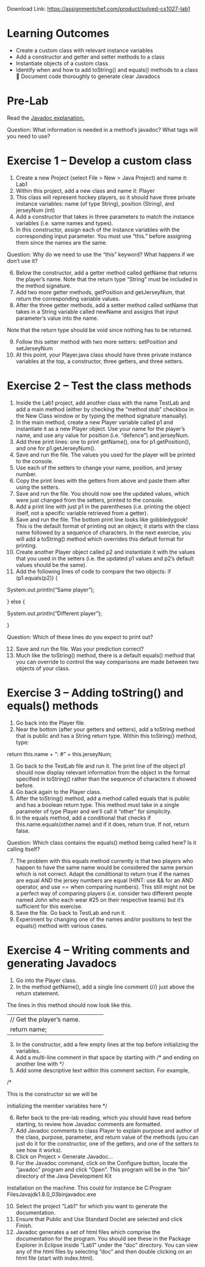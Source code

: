 Download Link: https://assignmentchef.com/product/solved-cs1027-lab1
<br>
<h1>Learning Outcomes</h1>

<ul>

 <li>Create a custom class with relevant instance variables</li>

 <li>Add a constructor and getter and setter methods to a class</li>

 <li>Instantiate objects of a custom class</li>

 <li>Identify when and how to add toString() and equals() methods to a class  Document code thoroughly to generate clear Javadocs</li>

</ul>

<h1>Pre-Lab</h1>

Read the <a href="https://www.csd.uwo.ca/courses/CS1027a/labs/lab01/javadoc.html">Javadoc explanation</a><a href="https://www.csd.uwo.ca/courses/CS1027a/labs/lab01/javadoc.html">.</a>

Question: What information is needed in a method’s javadoc? What tags will you need to use?

<h1>Exercise 1 – Develop a custom class</h1>




<ol>

 <li>Create a new Project (select File &gt; New &gt; Java Project) and name it: Lab1</li>

 <li>Within this project, add a new class and name it: Player</li>

 <li>This class will represent hockey players, so it should have three private instance variables: name (of type String), position (String), and jerseyNum (int)</li>

 <li>Add a constructor that takes in three parameters to match the instance variables (i.e. same names and types).</li>

 <li>In this constructor, assign each of the instance variables with the corresponding input parameter. You must use “this.” before assigning them since the names are the same.</li>

</ol>

Question: Why do we need to use the “this” keyword? What happens if we don’t use it?

<ol start="6">

 <li>Below the constructor, add a getter method called getName that returns the player’s name. Note that the return type “String” must be included in the method signature.</li>

 <li>Add two more getter methods, getPosition and getJerseyNum, that return the corresponding variable values.</li>

 <li>After the three getter methods, add a setter method called setName that takes in a String variable called newName and assigns that input parameter’s value into the name.</li>

</ol>

Note that the return type should be void since nothing has to be returned.

<ol start="9">

 <li>Follow this setter method with two more setters: setPosition and setJerseyNum</li>

 <li>At this point, your Player.java class should have three private instance variables at the top, a constructor, three getters, and three setters.</li>

</ol>

<h1>Exercise 2 – Test the class methods</h1>

<ol>

 <li>Inside the Lab1 project, add another class with the name TestLab and add a main method (either by checking the “method stub” checkbox in the New Class window or by typing the method signature manually).</li>

 <li>In the main method, create a new Player variable called p1 and instantiate it as a new Player object. Use your name for the player’s name, and use any value for position (i.e. “defence”) and jerseyNum.</li>

 <li>Add three print lines: one to print getName(), one for p1.getPosition(), and one for p1.getJerseyNum().</li>

 <li>Save and run the file. The values you used for the player will be printed to the console.</li>

 <li>Use each of the setters to change your name, position, and jersey number.</li>

 <li>Copy the print lines with the getters from above and paste them after using the setters.</li>

 <li>Save and run the file. You should now see the updated values, which were just changed from the setters, printed to the console.</li>

 <li>Add a print line with just p1 in the parentheses (i.e. printing the object itself, not a specific variable retrieved from a getter).</li>

 <li>Save and run the file. The bottom print line looks like gobbledygook! This is the default format of printing out an object; it starts with the class name followed by a sequence of characters. In the next exercise, you will add a toString() method which overrides this default format for printing.</li>

 <li>Create another Player object called p2 and instantiate it with the values that you used in the setters (i.e. the updated p1 values and p2’s default values should be the same).</li>

 <li>Add the following lines of code to compare the two objects: if (p1.equals(p2)) {</li>

</ol>

System.out.println(“Same player”);

} else {

System.out.println(“Different player”);

}




Question: Which of these lines do you expect to print out?




<ol start="12">

 <li>Save and run the file. Was your prediction correct?</li>

 <li>Much like the toString() method, there is a default equals() method that you can override to control the way comparisons are made between two objects of your class.</li>

</ol>




<h1>Exercise 3 – Adding toString() and equals() methods</h1>




<ol>

 <li>Go back into the Player file.</li>

 <li>Near the bottom (after your getters and setters), add a toString method that is public and has a String return type. Within this toString() method, type:</li>

</ol>

return this.name + “:  #” + this.jerseyNum;

<ol start="3">

 <li>Go back to the TestLab file and run it. The print line of the object p1 should now display relevant information from the object in the format specified in toString() rather than the sequence of characters it showed before.</li>

 <li>Go back again to the Player class.</li>

 <li>After the toString() method, add a method called equals that is public and has a boolean return type. This method must take in a single parameter of type Player and we’ll call it “other” for simplicity.</li>

 <li>In the equals method, add a conditional that checks if this.name.equals(other.name) and if it does, return true. If not, return false.</li>

</ol>




Question: Which class contains the equals() method being called here? Is it calling itself?




<ol start="7">

 <li>The problem with this equals method currently is that two players who happen to have the same name would be considered the same person which is not correct. Adapt the conditional to return true if the names are equal AND the jersey numbers are equal (HINT: use &amp;&amp; for an AND operator, and use == when comparing numbers). This still might not be a perfect way of comparing players (i.e. consider two different people named John who each wear #25 on their respective teams) but it’s sufficient for this exercise.</li>

 <li>Save the file. Go back to TestLab and run it.</li>

 <li>Experiment by changing one of the names and/or positions to test the equals() method with various cases.</li>

</ol>




<h1>Exercise 4 – Writing comments and generating Javadocs</h1>




<ol>

 <li>Go into the Player class.</li>

 <li>In the method getName(), add a single line comment (//) just above the return statement.</li>

</ol>

The lines in this method should now look like this.

<table width="221">

 <tbody>

  <tr>

   <td colspan="2" width="221">// Get the player’s name.</td>

  </tr>

  <tr>

   <td width="106">return name;</td>

   <td width="115"> </td>

  </tr>

 </tbody>

</table>

<ol start="3">

 <li>In the constructor, add a few empty lines at the top before initializing the variables.</li>

 <li>Add a multi-line comment in that space by starting with /* and ending on another line with */</li>

 <li>Add some descriptive text within this comment section. For example,</li>

</ol>

/*

This is the constructor so we will be

initializing the member variables here */

<ol start="6">

 <li>Refer back to the pre-lab reading, which you should have read before starting, to review how Javadoc comments are formatted.</li>

 <li>Add Javadoc comments to class Player to explain purpose and author of the class, purpose, parameter, and return value of the methods (you can just do it for the constructor, one of the getters, and one of the setters to see how it works).</li>

 <li>Click on Project &gt; Generate Javadoc…</li>

 <li>For the Javadoc command, click on the Configure button, locate the “javadoc” program and click “Open”. This program will be in the “bin” directory of the Java Development Kit</li>

</ol>

installation on the machine. This could for instance be C:Program FilesJavajdk1.8.0_03binjavadoc.exe

<ol start="10">

 <li>Select the project “Lab1” for which you want to generate the documentation.</li>

 <li>Ensure that Public and Use Standard Doclet are selected and click Finish.</li>

 <li>Javadoc generates a set of html files which comprise the documentation for the program. You should see these in the Package Explorer in Eclipse inside “Lab1” under the “doc” directory. You can view any of the html files by selecting “doc” and then double clicking on an html file (start with index.html).</li>

</ol>


